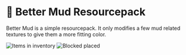 # 🤎 Better Mud Resourcepack

Better Mud is a simple resourcepack. It only modifies a few mud related textures to give them a more fitting color.

![Items in inventory]("/resources/compared_inventory.png")
![Blocked placed]("/resources/compared_placed.png")